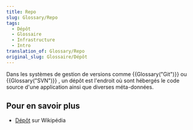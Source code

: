```yaml
---
title: Repo
slug: Glossary/Repo
tags:
  - Dépôt
  - Glossaire
  - Infrastructure
  - Intro
translation_of: Glossary/Repo
original_slug: Glossaire/Dépôt
---
```


Dans les systèmes de gestion de versions comme {{Glossary("Git")}} ou {{Glossary("SVN")}} , un dépôt est l'endroit où sont hébergés le code source d'une application ainsi que diverses méta-données.

## Pour en savoir plus

- [Dépôt](<http://fr.wikipedia.org/wiki/Dépôt_(informatique)>) sur Wikipédia
